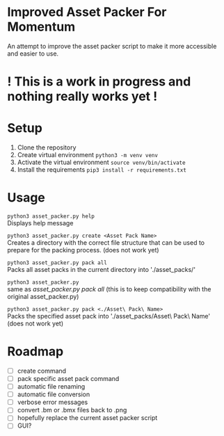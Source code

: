 # Improved Asset Packer For Momentum
 An attempt to improve the asset packer script to make it more accessible and easier to use.

# ! This is a work in progress and nothing really works yet !

# Setup

1. Clone the repository
2. Create virtual environment `python3 -m venv venv`
3. Activate the virtual environment `source venv/bin/activate`
4. Install the requirements `pip3 install -r requirements.txt`

# Usage

```python3 asset_packer.py help```<br>
Displays help message

```python3 asset_packer.py create <Asset Pack Name>```<br>
Creates a directory with the correct file structure that can be used to prepare for the packing process. (does not work yet)

```python3 asset_packer.py pack all```<br>
Packs all asset packs in the current directory into './asset_packs/'

```python3 asset_packer.py```<br>
same as *asset_packer.py pack all* (this is to keep compatibility with the original asset_packer.py)

```python3 asset_packer.py pack <./Asset\ Pack\ Name>```<br>
Packs the specified asset pack into './asset_packs/Asset\ Pack\ Name' (does not work yet)

# Roadmap
- [ ] create command
- [ ] pack specific asset pack command
- [ ] automatic file renaming
- [ ] automatic file conversion
- [ ] verbose error messages
- [ ] convert .bm or .bmx files back to .png
- [ ] hopefully replace the current asset packer script
- [ ] GUI?
